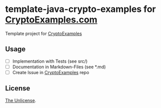 # template-java-crypto-examples for [CryptoExamples.com](https://www.cryptoexamples.com)

Template project for [CryptoExamples](https://github.com/kmindi/crypto-examples)

## Usage

- [ ] Implementation with Tests (see src/)
- [ ] Documentation in Markdown-Files (see \*.md)
- [ ] Create Issue in [CryptoExamples](https://github.com/kmindi/crypto-examples) repo

## License

[The Unlicense](LICENSE).

